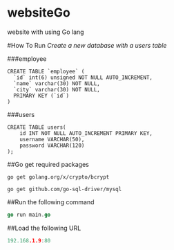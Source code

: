 # websiteGo
website with using  Go lang

#How To Run
*Create a new database with a users table*


###employee
```mysql
CREATE TABLE `employee` (
  `id` int(6) unsigned NOT NULL AUTO_INCREMENT,
  `name` varchar(30) NOT NULL,
  `city` varchar(30) NOT NULL,
  PRIMARY KEY (`id`)
)
```
###users
```mysql
CREATE TABLE users(
    id INT NOT NULL AUTO_INCREMENT PRIMARY KEY,
    username VARCHAR(50),
    password VARCHAR(120)
);
```

##Go get required packages

```gitexclude
go get golang.org/x/crypto/bcrypt

go get github.com/go-sql-driver/mysql
```

##Run the following command

```go
go run main.go
```

##Load the following URL
```go
192.168.1.9:80
```





